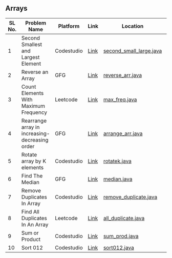<h2>Arrays</h2>

| SL No. | Problem Name  | Platform           | Link           | Location | Revised |
|--------------------------|--------------------------|----------------------------|-----------------------------|-----------------------------|----------|
| 1 | Second Smallest and Largest Element | Codestudio | <a href="https://www.naukri.com/code360/problems/ninja-and-the-second-order-elements_6581960">Link</a> | [second_small_large.java](second_small_large.java) | ❌ | 
| 2 | Reverse an Array | GFG | <a href="https://www.geeksforgeeks.org/problems/reverse-an-array/0">Link</a> | [reverse_arr.java](reverse_arr.java) | ❌ |
| 3 | Count Elements With Maximum Frequency | Leetcode | <a href="https://leetcode.com/problems/count-elements-with-maximum-frequency/">Link</a> | [max_freq.java](max_freq.java) | ❌ |
| 4 | Rearrange array in increasing-decreasing order | GFG | <a href="https://www.geeksforgeeks.org/problems/sort-first-half-in-ascending-and-second-half-in-descending1714/1">Link</a> | [arrange_arr.java](arrange_arr.java) | ❌ |
| 5 | Rotate array by K elements | Codestudio | <a href="https://www.naukri.com/code360/problems/rotate-array_1230543">Link</a> | [rotatek.java](rotatek.java) | ❌ |
| 6 | Find The Median | GFG | <a href="https://www.geeksforgeeks.org/problems/find-the-median0527/1">Link</a> | [median.java](median.java) | ❌ |
| 7 | Remove Duplicates In Array | Codestudio | <a href="https://www.naukri.com/code360/problems/remove-duplicates-from-sorted-array_1102307">Link</a> | [remove_duplicate.java](remove_duplicate.java) | ❌ |
| 8 | Find All Duplicates In An Array | Leetcode | <a href="https://leetcode.com/problems/find-all-duplicates-in-an-array/">Link</a> | [all_duplicate.java](all_duplicate.java) | ❌ |
| 9 | Sum or Product | Codestudio | <a href="https://www.naukri.com/code360/problems/sum-or-product_920478?">Link</a> | [sum_prod.java](sum_prod.java) | ❌ |
| 10 | Sort 012 | Codestudio | <a href="https://www.naukri.com/code360/problems/sort-0-1-2_631055">Link</a> | [sort012.java](sort012.java) | ❌ |